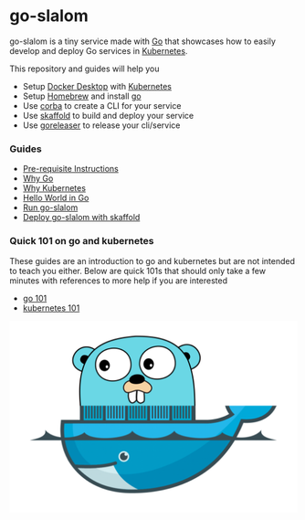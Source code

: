 # go-slalom

go-slalom is a tiny service made with [Go](https://golang.org) that showcases how to easily develop and deploy 
Go services in [Kubernetes](https://kubernetes.io).

This repository and guides will help you 

- Setup [Docker Desktop](https://www.docker.com/products/docker-desktop) with [Kubernetes](https://kubernetes.io)
- Setup [Homebrew](https://brew.sh) and install [go](https://golang.org) 
- Use [corba](https://github.com/spf13/cobra) to create a CLI for your service
- Use [skaffold](https://skaffold.dev) to build and deploy your service
- Use [goreleaser](https://goreleaser.com) to release your cli/service

### Guides

* [Pre-requisite Instructions](docs/prereqs.md)
* [Why Go](docs/why-go.md)
* [Why Kubernetes](docs/why-kubernetes.md)
* [Hello World in Go](docs/go-hello-world.md)
* [Run go-slalom](docs/build-go-slalom.md)
* [Deploy go-slalom with skaffold](docs/skaffold-go-slalom.md)

### Quick 101 on go and kubernetes

These guides are an introduction to go and kubernetes but are not intended to teach you either. Below are quick 101s 
that should only take a few minutes with references to more help if you are interested

- [go 101](docs/go-101.md)
- [kubernetes 101](docs/k8s-101.md)
  

![gopher](docs/images/go-n-docker.png)
